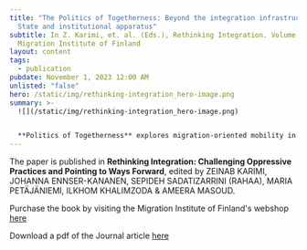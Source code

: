 ```yaml
---
title: "The Politics of Togetherness: Beyond the integration infrastructure of
  State and institutional apparatus"
subtitle: In Z. Karimi, et. al. (Eds.), Rethinking Integration. Volume 9,
  Migration Institute of Finland
layout: content
tags:
  - publication
pubdate: November 1, 2023 12:00 AM
unlisted: "false"
hero: /static/img/rethinking-integration_hero-image.png
summary: >-
  ![](/static/img/rethinking-integration_hero-image.png)


  **Politics of Togetherness** explores migration-oriented mobility in its multiple modalities of capacity, privilege, right, and need. It hypothesizes that contemporary mobility is inseparable from passports, legal permits, papers, and the inherently normalized bias within the infrastructures they create, to highlight the inseparability of mobility from the politics of sanctions, regulatory policies, and policing, inseparable from its economies–literally of currencies and value–extending into issues of what affordances such value provides. By articulating how issues of mobility and integration are inextricably linked to bordered thinking, nation-building, and nationalism, it outlines nation-building strategies as inherently segregationist and instrumental in transforming the governance of human mobility into policing, security management, and the mitigation of risk. By problematizing ‘integration infrastructure’ as a political desire for financial stability, cultural homogeneity, and the enforcement of borders through the lens of historical struggles as well as the distribution of power and privilege, it investigates how state-led art and cultural institutions support and work to maintain propaganda generation that normalize ‘otherness’. Through four case studies in Finland and EU, the paper posits that the governance of human mobility may be one of the most important political problems to confront us in the 21st century and highlights the role and culpability of the art and cultural institutions that exacerbate it.
---
```

The paper is published in **Rethinking Integration: Challenging Oppressive Practices and Pointing to Ways Forward**, edited by ZEINAB KARIMI, JOHANNA ENNSER-KANANEN, SEPIDEH SADATIZARRINI (RAHAA), MARIA PETÄJÄNIEMI, ILKHOM KHALIMZODA & AMEERA MASOUD.

Purchase the book by visiting the Migration Institute of Finland's webshop [here](https://shop.migrationinstitute.fi/product/255/rethinking-integration)

Download a pdf of the Journal article [here](https://www.academia.edu/105806780/The_Politics_of_Togetherness_Beyond_the_integration_infrastructure_of_State_and_institutional_apparatus)